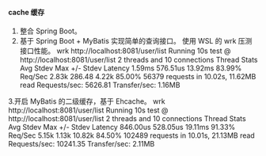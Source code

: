 
#### cache 缓存

1. 整合 Spring Boot。
2. 基于 Spring Boot + MyBatis 实现简单的查询接口。
使用 WSL 的 wrk 压测接口性能。
wrk http://localhost:8081/user/list
Running 10s test @ http://localhost:8081/user/list
  2 threads and 10 connections
  Thread Stats   Avg      Stdev     Max   +/- Stdev
    Latency     1.59ms  576.51us  13.92ms   83.99%
    Req/Sec     2.83k   286.48     4.22k    85.00%
  56379 requests in 10.02s, 11.62MB read
Requests/sec:   5626.81
Transfer/sec:      1.16MB

3.开启 MyBatis 的二级缓存，基于 Ehcache。
wrk http://localhost:8081/user/list
Running 10s test @ http://localhost:8081/user/list
  2 threads and 10 connections
  Thread Stats   Avg      Stdev     Max   +/- Stdev
    Latency   846.00us  528.05us  19.11ms   91.33%
    Req/Sec     5.15k     1.13k   10.82k    84.50%
  102489 requests in 10.01s, 21.13MB read
Requests/sec:  10241.35
Transfer/sec:      2.11MB
